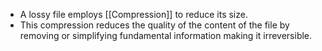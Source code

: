 - A lossy file employs [[Compression]] to reduce its size. 
- This compression reduces the quality of the content of the file by removing or simplifying fundamental information making it irreversible.